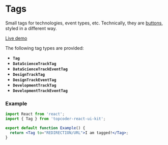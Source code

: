 # Tags
Small tags for technologies, event types, etc. Technically, they are
[buttons](buttons.md), styled in a different way.

[Live demo](https://community-app.topcoder-dev.com/examples/tags/)

The following tag types are provided:
- **`Tag`**
- **`DataScienceTrackTag`**
- **`DataScienceTrackEventTag`**
- **`DesignTrackTag`**
- **`DesignTrackEventTag`**
- **`DevelopmentTrackTag`**
- **`DevelopmentTrackEventTag`**

### Example
```jsx
import React from 'react';
import { Tag } from 'topcoder-react-ui-kit';

export default function Example() {
  return <Tag to="REDIRECTION/URL">I am tagged!</Tag>;
}
```
